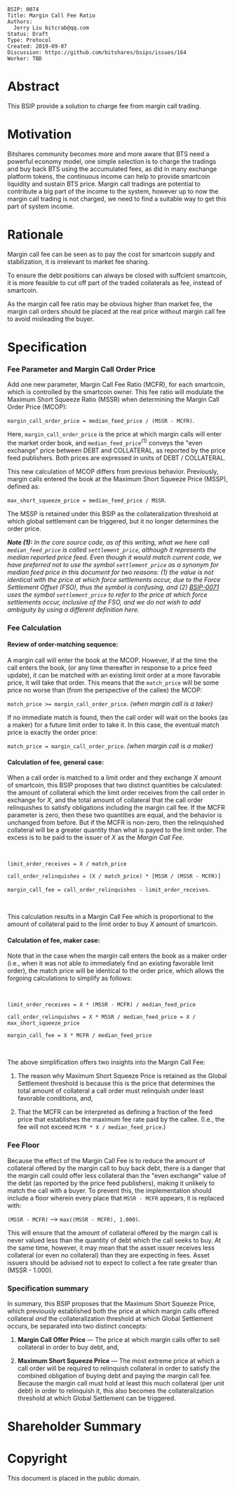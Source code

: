 ```
BSIP: 0074
Title: Margin Call Fee Ratio
Authors:
  Jerry Liu bitcrab@qq.com
Status: Draft
Type: Protocol
Created: 2019-09-07
Discussion: https://github.com/bitshares/bsips/issues/164
Worker: TBD
```

# Abstract
This BSIP provide a solution to charge fee from margin call trading.

# Motivation
Bitshares community becomes more and more aware that BTS need a powerful economy model, one simple selection is to charge the tradings and buy back BTS using the accumulated fees, as did in many exchange platform tokens, the continuous income can help to provide smartcoin liquidity and sustain BTS price. Margin call tradings are potential to contribute a big part of the income to the system, however up to now the margin call trading is not charged, we need to find a suitable way to get this part of system income.

# Rationale
Margin call fee can be seen as to pay the cost for smartcoin supply and stabilization, it is irrelevant to market fee sharing.

To ensure the debt positions can always be closed with suffcient smartcoin, it is more feasible to cut off part of the traded collaterals as fee, instead of smartcoin.

As the margin call fee ratio may be obvious higher than market fee, the margin call orders should be placed at the real price without margin call fee to avoid misleading the buyer.

# Specification

### Fee Parameter and Margin Call Order Price

Add one new parameter, Margin Call Fee Ratio (MCFR), for each smartcoin, which is controlled by the smartcoin owner. This fee ratio will modulate the Maximum Short Squeeze Ratio (MSSR) when determining the Margin Call Order Price (MCOP):

`margin_call_order_price = median_feed_price / (MSSR - MCFR)`.

Here, `margin_call_order_price` is the price at which margin calls will enter the market order book, and `median_feed_price`<sup>(1)</sup> conveys the "even exchange" price between DEBT and COLLATERAL, as reported by the price feed publishers.  Both prices are expressed in units of DEBT / COLLATERAL.

This new calculation of MCOP differs from previous behavior.  Previously, margin calls entered the book at the Maximum Short Squeeze Price (MSSP), defined as:

`max_short_squeeze_price = median_feed_price / MSSR`.

The MSSP is retained under this BSIP as the collateralization threshold at which global settlement can be triggered, but it no longer determines the order price.

_**Note (1):** In the core source code, as of this writing, what we here call `median_feed_price` is called `settlement_price`, although it represents the median reported price feed.  Even though it would match current code, we have preferred not to use the symbol `settlement_price` as a synonym for median feed price in this document for two reasons: (1) the value is not identical with the price at which force settlements occur, due to the Force Settlement Offset (FSO), thus the symbol is confusing, and (2) [BSIP-0071](bsip-0071.md) uses the symbol `settlement_price` to refer to the price at which force settlements occur, inclusive of the FSO, and we do not wish to add ambiguity by using a different definition here._

### Fee Calculation

#### Review of order-matching sequence:

A margin call will enter the book at the MCOP.  However, if at the time the call enters the book, (or any time thereafter in response to a price feed update), it can be matched with an existing limit order at a more favorable price, it will take that order. This means that the `match_price` will be some price no worse than (from the perspective of the callee) the MCOP:

`match_price >= margin_call_order_price`.  _(when margin call is a taker)_

If no immediate match is found, then the call order will wait on the books (as a maker) for a future limit order to take it.  In this case, the eventual match price is exactly the order price:

`match_price = margin_call_order_price`.  _(when margin call is a maker)_

#### Calculation of fee, general case:

When a call order is matched to a limit order and they exchange _X_ amount of smartcoin, this BSIP proposes that two distinct quantities be calculated: the amount of collateral which the limit order receives from the call order in exchange for _X_, and the total amount of collateral that the call order relinquishes to satisfy obligations including the margin call fee.  If the MCFR parameter is zero, then these two quantities are equal, and the behavior is unchanged from before.  But if the MCFR is non-zero, then the relinquished collateral will be a greater quantity than what is payed to the limit order.  The excess is to be paid to the issuer of _X_ as the _Margin Call Fee_.

<br>

`limit_order_receives = X / match_price`

`call_order_relinquishes = (X / match_price) * [MSSR / (MSSR - MCFR)]`

`margin_call_fee = call_order_relinquishes - limit_order_receives`.

<br>

This calculation results in a Margin Call Fee which is proportional to the amount of collateral paid to the limit order to buy _X_ amount of smartcoin.

#### Calculation of fee, maker case:

Note that in the case when the margin call enters the book as a maker order (i.e., when it was not able to immediately find an existing favorable limit order), the match price will be identical to the order price, which allows the forgoing calculations to simplify as follows:

<br>

`limit_order_receives = X * (MSSR - MCFR) / median_feed_price`

`call_order_relinquishes = X * MSSR / median_feed_price = X / max_short_squeeze_price`

`margin_call_fee = X * MCFR / median_feed_price`

<br>

The above simplification offers two insights into the Margin Call Fee:

1. The reason why Maximum Short Squeeze Price is retained as the Global Settlement threshold is because this is the price that determines the total amount of collateral a call order must relinquish under least favorable conditions, and,

2. That the MCFR can be interpreted as defining a fraction of the feed price that establishes the maximum fee rate paid by the callee.  (I.e., the fee will not exceed `MCFR * X / median_feed_price`.)


### Fee Floor

Because the effect of the Margin Call Fee is to reduce the amount of collateral offered by the margin call to buy back debt, there is a danger that the margin call could offer less collateral than the "even exchange" value of the debt (as reported by the price feed publishers), making it unlikely to match the call with a buyer.  To prevent this, the implementation should include a floor wherein every place that `MSSR - MCFR` appears, it is replaced with:

`(MSSR - MCFR)` —> `max((MSSR - MCFR), 1.000)`.

This will ensure that the amount of collateral offered by the margin call is never valued less than the quantity of debt which the call seeks to buy.  At the same time, however, it may mean that the asset issuer receives less collateral (or even no collateral) than they are expecting in fees.  Asset issuers should be advised not to expect to collect a fee rate greater than (MSSR - 1.000).

### Specification summary

In summary, this BSIP proposes that the Maximum Short Squeeze Price, which previously established both the price at which margin calls offered collateral _and_ the collateralization threshold at which Global Settlement occurs, be separated into two distinct concepts:

1. **Margin Call Offer Price** — The price at which margin calls offer to sell collateral in order to buy debt, and,

2. **Maximum Short Squeeze Price** — The most extreme price at which a call order will be required to relinquish collateral in order to satisfy the combined obligation of buying debt and paying the margin call fee.  Because the margin call must hold at least this much collateral (per unit debt) in order to relinquish it, this also becomes the collateralization threshold at which Global Settlement can be triggered.

# Shareholder Summary

# Copyright
This document is placed in the public domain.
